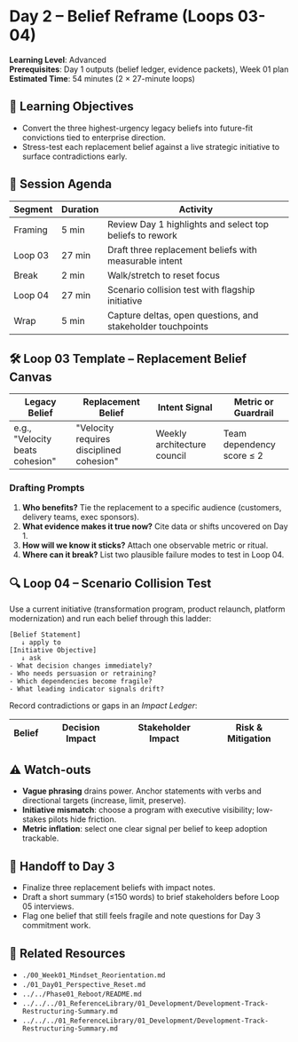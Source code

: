 # Day 2 – Belief Reframe (Loops 03-04)

**Learning Level**: Advanced  
**Prerequisites**: Day 1 outputs (belief ledger, evidence packets), Week 01 plan  
**Estimated Time**: 54 minutes (2 × 27-minute loops)

## 🎯 Learning Objectives

- Convert the three highest-urgency legacy beliefs into future-fit convictions tied to enterprise direction.
- Stress-test each replacement belief against a live strategic initiative to surface contradictions early.

## 🧭 Session Agenda

| Segment | Duration | Activity |
| --- | --- | --- |
| Framing | 5 min | Review Day 1 highlights and select top beliefs to rework |
| Loop 03 | 27 min | Draft three replacement beliefs with measurable intent |
| Break | 2 min | Walk/stretch to reset focus |
| Loop 04 | 27 min | Scenario collision test with flagship initiative |
| Wrap | 5 min | Capture deltas, open questions, and stakeholder touchpoints |

## 🛠️ Loop 03 Template – Replacement Belief Canvas

| Legacy Belief | Replacement Belief | Intent Signal | Metric or Guardrail |
| --- | --- | --- | --- |
| e.g., "Velocity beats cohesion" | "Velocity requires disciplined cohesion" | Weekly architecture council | Team dependency score ≤ 2 |

### Drafting Prompts

1. **Who benefits?** Tie the replacement to a specific audience (customers, delivery teams, exec sponsors).
2. **What evidence makes it true now?** Cite data or shifts uncovered on Day 1.
3. **How will we know it sticks?** Attach one observable metric or ritual.
4. **Where can it break?** List two plausible failure modes to test in Loop 04.

## 🔍 Loop 04 – Scenario Collision Test

Use a current initiative (transformation program, product relaunch, platform modernization) and run each belief through this ladder:

```text
[Belief Statement]
   ↓ apply to
[Initiative Objective]
   ↓ ask
- What decision changes immediately?
- Who needs persuasion or retraining?
- Which dependencies become fragile?
- What leading indicator signals drift?
```

Record contradictions or gaps in an *Impact Ledger*:

| Belief | Decision Impact | Stakeholder Impact | Risk & Mitigation |
| --- | --- | --- | --- |

## ⚠️ Watch-outs

- **Vague phrasing** drains power. Anchor statements with verbs and directional targets (increase, limit, preserve).
- **Initiative mismatch**: choose a program with executive visibility; low-stakes pilots hide friction.
- **Metric inflation**: select one clear signal per belief to keep adoption trackable.

## 🔄 Handoff to Day 3

- Finalize three replacement beliefs with impact notes.
- Draft a short summary (≤150 words) to brief stakeholders before Loop 05 interviews.
- Flag one belief that still feels fragile and note questions for Day 3 commitment work.

## 🔗 Related Resources

- `./00_Week01_Mindset_Reorientation.md`
- `./01_Day01_Perspective_Reset.md`
- `../../Phase01_Reboot/README.md`
- `../../../01_ReferenceLibrary/01_Development/Development-Track-Restructuring-Summary.md`
- `../../../01_ReferenceLibrary/01_Development/Development-Track-Restructuring-Summary.md`
